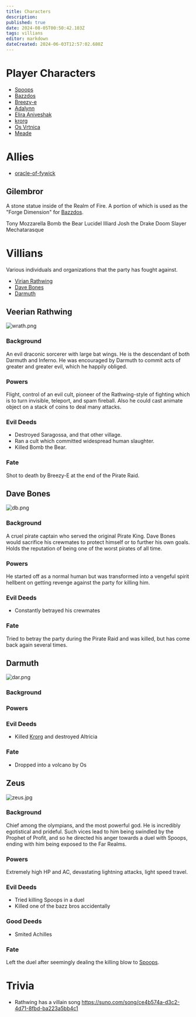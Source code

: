 ```yaml
---
title: Characters
description: 
published: true
date: 2024-08-05T00:50:42.103Z
tags: villians
editor: markdown
dateCreated: 2024-06-03T12:57:02.680Z
---
```


# Player Characters
- [Spoops](/characters/spoops)
- [Bazzdos](/characters/bazzdos)
- [Breezy-e](/characters/breezy)
- [Adalynn](/characters/adalynn)
- [Elira Aniveshak](/characters/elira)
- [krorg](/characters/krorg)
- [Os Vrtnica](/characters/os)
- [Meade](/characters/meade)


# Allies
- [oracle-of-fywick](/characters/oracle-of-fywick)

## Gilembror 

A stone statue inside of the Realm of Fire. A portion of which is used as the "Forge Dimension" for [Bazzdos](/characters/bazzdos).

Tony Mozzarella
Bomb the Bear
Lucidel Illiard
Josh the Drake
Doom Slayer
Mechatarasque

# Villians
Various individuals and organizations that the party has fought against.

- [Virian Rathwing](#virian-rathwing)
- [Dave Bones](#dave-bones)
- [Darmuth](/characters/Darmuth)

## Veerian Rathwing
![wrath.png](/wrath.png)
### Background
An evil draconic sorcerer with large bat wings. He is the descendant of both Darmuth and Inferno. He was encouraged by Darmuth to commit acts of greater and greater evil, which he happily obliged.
### Powers
Flight, control of an evil cult, pioneer of the Rathwing-style of fighting which is to turn invisible, teleport, and spam fireball. Also he could cast animate object on a stack of coins to deal many attacks.
### Evil Deeds
- Destroyed Saragossa, and that other village. 
- Ran a cult which committed widespread human slaughter.
- Killed Bomb the Bear. 
### Fate
Shot to death by Breezy-E at the end of the Pirate Raid.
## Dave Bones
![db.png](/db.png)
### Background
A cruel pirate captain who served the original Pirate King. Dave Bones would sacrifice his crewmates to protect himself or to further his own goals. Holds the reputation of being one of the worst pirates of all time. 
### Powers
He started off as a normal human but was transformed into a vengeful spirit hellbent on getting revenge against the party for killing him.
### Evil Deeds
- Constantly betrayed his crewmates
### Fate
Tried to betray the party during the Pirate Raid and was killed, but has come back again several times. 
## Darmuth
![dar.png](/dar.png)
### Background
### Powers
### Evil Deeds
- Killed [Krorg](/krorg/overview) and destroyed Altricia
### Fate
- Dropped into a volcano by Os
## Zeus
![zeus.jpg](/zeus.jpg)
### Background
Chief among the olympians, and the most powerful god. He is incredibly egotistical and prideful. Such vices lead to him being swindled by the Prophet of Profit, and so he directed his anger towards a duel with Spoops, ending with him being exposed to the Far Realms. 
### Powers
Extremely high HP and AC, devastating lightning attacks, light speed travel.
### Evil Deeds
- Tried killing Spoops in a duel
- Killed one of the bazz bros accidentally
### Good Deeds
- Smited Achilles
### Fate
Left the duel after seemingly dealing the killing blow to [Spoops](/spoops/overview). 

# Trivia
- Rathwing has a villain song https://suno.com/song/ce4b574a-d3c2-4d71-8fbd-ba223a5bb4c1

